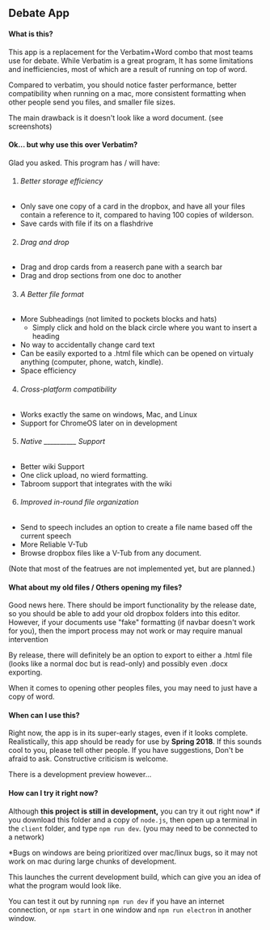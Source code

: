 Debate App
----------



#### What is this?
This app is a replacement for the Verbatim+Word combo that most teams use for debate. While Verbatim is a great program, It has some limitations and inefficiencies, most of which are a result of running on top of word.

Compared to verbatim, you should notice faster performance, better compatibility when running on a mac, more consistent formatting when other people send you files, and smaller file sizes.

The main drawback is it doesn't look like a word document. (see screenshots)



#### Ok... but why use this over Verbatim?
Glad you asked. This program has / will have:

1. ###### Better storage efficiency
  - Only save one copy of a card in the dropbox, and have all your files contain a reference to it, compared to having 100 copies of wilderson.
  - Save cards with file if its on a flashdrive
2. ###### Drag and drop
  - Drag and drop cards from a reaserch pane with a search bar
  - Drag and drop sections from one doc to another
3. ###### A Better file format
  - More Subheadings (not limited to pockets blocks and hats)
    - Simply click and hold on the black circle where you want to insert a heading
  - No way to accidentally change card text
  - Can be easily exported to a .html file which can be opened on virtualy anything (computer, phone, watch, kindle).
  - Space efficiency
4. ###### Cross-platform compatibility
  - Works exactly the same on windows, Mac, and Linux
  - Support for ChromeOS later on in development
5. ###### Native \_\_\_\_\_\_\_\_\_\_ Support
  - Better wiki Support
  - One click upload, no wierd formatting.
  - Tabroom support that integrates with the wiki
6. ###### Improved in-round file organization
  - Send to speech includes an option to create a file name based off the current speech
  - More Reliable V-Tub
  - Browse dropbox files like a V-Tub from any document.

(Note that most of the featrues are not implemented yet, but are planned.)



#### What about my old files / Others opening my files?
Good news here. There should be import functionality by the release date, so you should be able to add your old dropbox folders into this editor. However, if your documents use "fake" formatting (if navbar doesn't work for you), then the import process may not work or may require manual intervention

By release, there will definitely be an option to export to either a .html file (looks like a normal doc but is read-only) and possibly even .docx exporting.

When it comes to opening other peoples files, you may need to just have a copy of word.



#### When can I use this?
Right now, the app is in its super-early stages, even if it looks complete.
Realistically, this app should be ready for use by **Spring 2018**.
If this sounds cool to you, please tell other people. If you have suggestions, Don't be afraid to ask. Constructive criticism is welcome.

There is a development preview however...



#### How can I try it right now?

Although __this project is still in development,__ you can try it out right now\* if you download this folder and a copy of `node.js`, then open up a terminal in the `client` folder, and type `npm run dev`. (you may need to be connected to a network)

\*Bugs on windows are being prioritized over mac/linux bugs, so it may not work on mac during large chunks of development.

This launches the current development build, which can give you an idea of what the program would look like.

You can test it out by running `npm run dev` if you have an internet connection, or
`npm start` in one window and `npm run electron` in another window.
